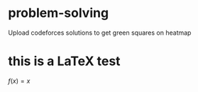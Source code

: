 # problem-solving
Upload codeforces solutions to get green squares on heatmap

# this is a LaTeX test
$f(x) = x$
